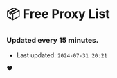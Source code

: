 # :package: Free Proxy List
### Updated every 15 minutes.

- Last updated: `2024-07-31 20:21`

:heart:
